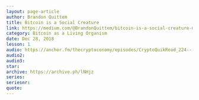 ```yaml
---
layout: page-article
author: Brandon Quittem
title: Bitcoin is a Social Creature
link: https://medium.com/@BrandonQuittem/bitcoin-is-a-social-creature-mushroom-part-2-3-6a05c3abe8f0
category: Bitcoin as a Living Organism
date: Dec 28, 2018
lesson: 1
audio: https://anchor.fm/thecryptoconomy/episodes/CryptoQuikRead_224---Bitcoin-is-a-Social-Creature--Mycelium-Part-2-Brandon-Quittem-e3iq3u/a-acc8oj
audio2: 
audio3: 
star: 
archive: https://archive.ph/lNHjz
series: 
seriesnr: 
quote: 
---
```

